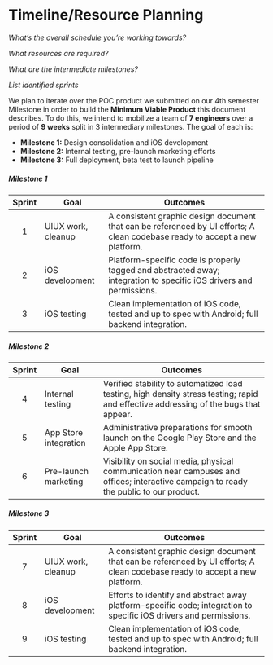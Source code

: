 # Timeline/Resource Planning

*What’s the overall schedule you’re working towards?*

*What resources are required?*

*What are the intermediate milestones?*

*List identified sprints*

We plan to iterate over the POC product we submitted on our 4th semester Milestone in order to build the **Minimum Viable Product** this document describes. To do this, we intend to mobilize a team of **7 engineers**
over a period of **9 weeks** split in 3 intermediary milestones. The goal of each is: 

 - **Milestone 1:** Design consolidation and iOS development
 - **Milestone 2:** Internal testing, pre-launch marketing efforts
 - **Milestone 3:** Full deployment, beta test to launch pipeline

##### Milestone 1
  
  |Sprint    |Goal                        | Outcomes                                                                                                                    |
  |:--------:|----------------------------|-----------------------------------------------------------------------------------------------------------------------------|
  |1         |UIUX work, cleanup          | A consistent graphic design document that can be referenced by UI efforts; A clean codebase ready to accept a new platform. |
  |2         |iOS development             | Platform-specific code is properly tagged and abstracted away; integration to specific iOS drivers and permissions.         |
  |3         |iOS testing                 | Clean implementation of iOS code, tested and up to spec with Android; full backend integration.                             |

##### Milestone 2

  |Sprint    |Goal                        | Outcomes                                                                                                                               |
  |:--------:|----------------------------|----------------------------------------------------------------------------------------------------------------------------------------|
  |4         |Internal testing            | Verified stability to automatized load testing, high density stress testing; rapid and effective addressing of the bugs that appear.   |
  |5         |App Store integration       | Administrative preparations for smooth launch on the Google Play Store and the Apple App Store.                                        |
  |6         |Pre-launch marketing        | Visibility on social media, physical communication near campuses and offices; interactive campaign to ready the public to our product. |

##### Milestone 3

  |Sprint    |Goal                        | Outcomes                                                                                                                    |
  |:--------:|----------------------------|-----------------------------------------------------------------------------------------------------------------------------|
  |7         |UIUX work, cleanup          | A consistent graphic design document that can be referenced by UI efforts; A clean codebase ready to accept a new platform. |
  |8         |iOS development             | Efforts to identify and abstract away platform-specific code; integration to specific iOS drivers and permissions.          |
  |9         |iOS testing                 | Clean implementation of iOS code, tested and up to spec with Android; full backend integration.                             |
